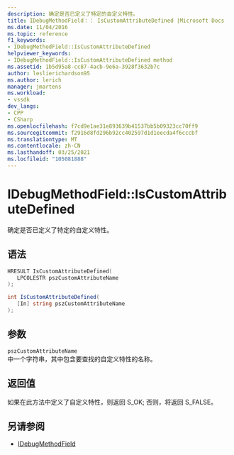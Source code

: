 ```yaml
---
description: 确定是否已定义了特定的自定义特性。
title: IDebugMethodField：： IsCustomAttributeDefined |Microsoft Docs
ms.date: 11/04/2016
ms.topic: reference
f1_keywords:
- IDebugMethodField::IsCustomAttributeDefined
helpviewer_keywords:
- IDebugMethodField::IsCustomAttributeDefined method
ms.assetid: 1b5d95a8-cc87-4acb-9e6a-3928f3632b7c
author: leslierichardson95
ms.author: lerich
manager: jmartens
ms.workload:
- vssdk
dev_langs:
- CPP
- CSharp
ms.openlocfilehash: f7cd9e1ae31e893639b41537bb5b09323cc70ff9
ms.sourcegitcommit: f2916d8fd296b92cc402597d1d1eecda4f6cccbf
ms.translationtype: MT
ms.contentlocale: zh-CN
ms.lasthandoff: 03/25/2021
ms.locfileid: "105081888"
---
```

# <a name="idebugmethodfieldiscustomattributedefined"></a>IDebugMethodField::IsCustomAttributeDefined
确定是否已定义了特定的自定义特性。

## <a name="syntax"></a>语法

```cpp
HRESULT IsCustomAttributeDefined( 
   LPCOLESTR pszCustomAttributeName
);
```

```csharp
int IsCustomAttributeDefined(
   [In] string pszCustomAttributeName
);
```

## <a name="parameters"></a>参数
`pszCustomAttributeName`\
中一个字符串，其中包含要查找的自定义特性的名称。

## <a name="return-value"></a>返回值
 如果在此方法中定义了自定义特性，则返回 S_OK; 否则，将返回 S_FALSE。

## <a name="see-also"></a>另请参阅
- [IDebugMethodField](../../../extensibility/debugger/reference/idebugmethodfield.md)
